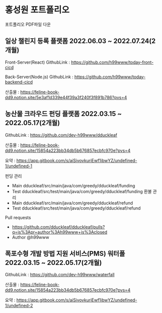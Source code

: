 # 홍성원 포트폴리오

포트폴리오 PDF파일 다운

## 일상 챌린지 등록 플랫폼  **2022.06.03 ~ 2022.07.24(2개월)**

Front-Server(React) GithubLink :  https://github.com/h99www/today-front-cicd

Back-Server(Node.js) GithubLink : https://github.com/h99www/today-backend-cicd

산출물 : https://feline-book-dd9.notion.site/5e3af1d339e44f39a3f240f3f891b786?pvs=4

## 농산물 크라우드 펀딩 플랫폼  **2022.03.15 ~ 2022.05.17(2개월)**

GithubLink : https://github.com/dev-h99www/dduckleaf

산출물 : https://feline-book-dd9.notion.site/15854a223bb34db5b676857ecbfc970e?pvs=4

요약 : https://app.gitbook.com/s/aiSivovkuriEwf1ibwYZ/undefined-1/undefined-1


펀딩 관리
 - Main dduckleaf/src/main/java/com/greedy/dduckleaf/funding
 - Test dduckleaf/src/test/main/java/com/greedy/dduckleaf/funding
환불 관리
 - Main dduckleaf/src/main/java/com/greedy/dduckleaf/refund
 - Test dduckleaf/src/test/main/java/com/greedy/dduckleaf/refund

Pull requests
 - https://github.com/dduckleaf/dduckleaf/pulls?q=is%3Apr+author%3Ah99www+is%3Aclosed
 - Author     @h99www


## 폭포수형 개발 방법 지원 서비스(PMS) 워터폴  **2022.03.15 ~ 2022.05.17(2개월)**

GithubLink : https://github.com/dev-h99www/waterfall

산출물 : https://feline-book-dd9.notion.site/15854a223bb34db5b676857ecbfc970e?pvs=4

요약 : https://app.gitbook.com/s/aiSivovkuriEwf1ibwYZ/undefined-1/undefined-2

